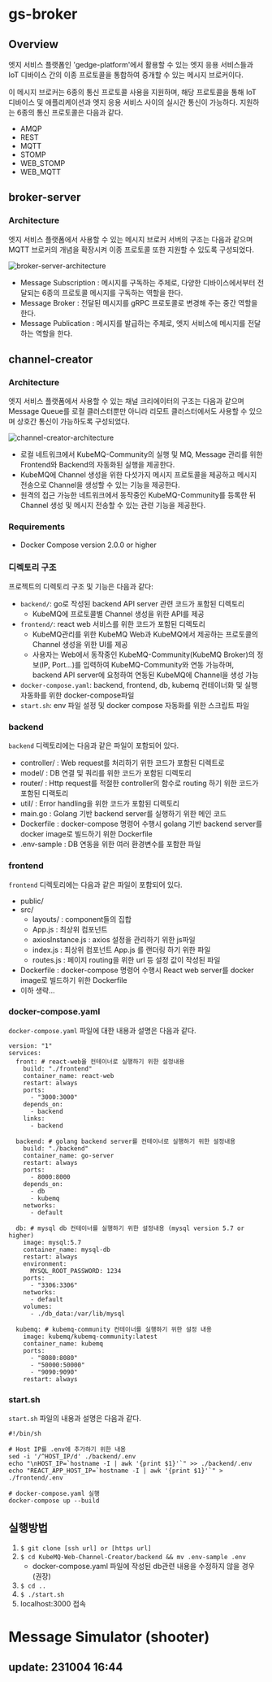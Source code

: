 # gs-broker

## Overview

엣지 서비스 플랫폼인 'gedge-platform'에서 활용할 수 있는 엣지 응용 서비스들과  IoT 디바이스 간의 이종 프로토콜을 통합하여 중개할 수 있는 메시지 브로커이다. 

이 메시지 브로커는 6종의 통신 프로토콜 사용을 지원하며, 해당 프로토콜을 통해 IoT 디바이스 및 애플리케이션과 엣지 응용 서비스 사이의 실시간 통신이 가능하다. 지원하는 6종의 통신 프로토콜은 다음과 같다.

- AMQP
- REST
- MQTT
- STOMP
- WEB_STOMP
- WEB_MQTT

## broker-server
### Architecture

엣지 서비스 플랫폼에서 사용할 수 있는 메시지 브로커 서버의 구조는 다음과 같으며 MQTT 브로커의 개념을 확장시켜 이종 프로토콜 또한 지원할 수 있도록 구성되었다.

![broker-server-architecture](https://user-images.githubusercontent.com/70132781/100324978-4bd5ac00-300b-11eb-87bd-eb0b787d040c.png)

- Message Subscription : 메시지를 구독하는 주체로, 다양한 디바이스에서부터 전달되는 6종의 프로토콜 메시지를 구독하는 역할을 한다.
- Message Broker : 전달된 메시지를 gRPC 프로토콜로 변경해 주는 중간 역할을 한다.
- Message Publication : 메시지를 발급하는 주체로, 엣지 서비스에 메시지를 전달하는 역할을 한다.


## channel-creator
### Architecture

엣지 서비스 플랫폼에서 사용할 수 있는 채널 크리에이터의 구조는 다음과 같으며 Message Queue를 로컬 클러스터뿐만 아니라 리모트 클러스터에서도 사용할 수 있으며 상호간 통신이 가능하도록 구성되었다.

![channel-creator-architecture](https://github.com/gedge-platform/gs-broker/assets/61034163/b836cf71-6f03-4640-b99b-5dcd5b040eab)

- 로컬 네트워크에서 KubeMQ-Community의 실행 및 MQ, Message 관리를 위한 Frontend와 Backend의 자동화된 실행을 제공한다.
- KubeMQ에 Channel 생성을 위한 다섯가지 메시지 프로토콜을 제공하고 메시지 전송으로 Channel을 생성할 수 있는 기능을 제공한다.
- 원격의 접근 가능한 네트워크에서 동작중인 KubeMQ-Community를 등록한 뒤 Channel 생성 및 메시지 전송할 수 있는 관련 기능을 제공한다.


### Requirements
- Docker Compose version 2.0.0 or higher

### 디렉토리 구조

프로젝트의 디렉토리 구조 및 기능은 다음과 같다:

- `backend/`: go로 작성된 backend API server 관련 코드가 포함된 디렉토리
  - KubeMQ에 프로토콜별 Channel 생성을 위한 API를 제공
- `frontend/`: react web 서비스를 위한 코드가 포함된 디렉토리
  - KubeMQ관리를 위한 KubeMQ Web과 KubeMQ에서 제공하는 프로토콜의 Channel 생성을 위한 UI를 제공
  - 사용자는 Web에서 동작중인 KubeMQ-Community(KubeMQ Broker)의 정보(IP, Port...)를 입력하여 KubeMQ-Community와 연동 가능하며, backend API server에 요청하여 연동된 KubeMQ에 Channel을 생성 가능
- `docker-compose.yaml`: backend, frontend, db, kubemq 컨테이너화 및 실행 자동화를 위한 docker-compose파일
- `start.sh`: env 파일 설정 및 docker compose 자동화를 위한 스크립트 파일

### backend

`backend` 디렉토리에는 다음과 같은 파일이 포함되어 있다.

- controller/ : Web request를 처리하기 위한 코드가 포함된 디렉트로
- model/ : DB 연결 및 쿼리를 위한 코드가 포함된 디렉토리
- router/ : Http request를 적절한 controller의 함수로 routing 하기 위한 코드가 포함된 디랙토리
- util/ : Error handling을 위한 코드가 포함된 디렉토리
- main.go : Golang 기반 backend server를 실행하기 위한 메인 코드
- Dockerfile : docker-compose 명령어 수행시 golang 기반 backend server를 docker image로 빌드하기 위한 Dockerfile
- .env-sample : DB 연동을 위한 여러 환경변수를 포함한 파일
  
### frontend

`frontend` 디렉토리에는 다음과 같은 파일이 포함되어 있다.

- public/
- src/
  - layouts/ : component들의 집합
  - App.js : 최상위 컴포넌트
  - axiosInstance.js : axios 설정을 관리하기 위한 js파일
  - index.js : 최상위 컴포넌트 App.js 를 랜더링 하기 위한 파일
  - routes.js : 페이지 routing을 위한 url 등 설정 값이 작성된 파일
- Dockerfile : docker-compose 명령어 수행시 React web server를 docker image로 빌드하기 위한 Dockerfile
- 이하 생략...
   
### docker-compose.yaml

`docker-compose.yaml` 파일에 대한 내용과 설명은 다음과 같다.
```
version: "1"
services:
  front: # react-web을 컨테이너로 실행하기 위한 설정내용
    build: "./frontend"
    container_name: react-web
    restart: always
    ports:
      - "3000:3000"
    depends_on:
      - backend
    links:
      - backend

  backend: # golang backend server를 컨테이너로 실행하기 위한 설정내용
    build: "./backend"
    container_name: go-server
    restart: always
    ports:
      - 8000:8000
    depends_on:
      - db
      - kubemq
    networks:
      - default

  db: # mysql db 컨테이너를 실행하기 위한 설정내용 (mysql version 5.7 or higher)
    image: mysql:5.7
    container_name: mysql-db
    restart: always
    environment:
      MYSQL_ROOT_PASSWORD: 1234
    ports:
      - "3306:3306"
    networks:
      - default
    volumes:
      - ./db_data:/var/lib/mysql

  kubemq: # kubemq-community 컨테이너를 실행하기 위한 설정 내용
    image: kubemq/kubemq-community:latest
    container_name: kubemq
    ports:
      - "8080:8080"
      - "50000:50000"
      - "9090:9090"
    restart: always
```

### start.sh
`start.sh` 파일의 내용과 설명은 다음과 같다.
```
#!/bin/sh

# Host IP를 .env에 추가하기 위한 내용
sed -i '/^HOST_IP/d' ./backend/.env
echo "\nHOST_IP=`hostname -I | awk '{print $1}'`" >> ./backend/.env
echo "REACT_APP_HOST_IP=`hostname -I | awk '{print $1}'`" > ./frontend/.env

# docker-compose.yaml 실행
docker-compose up --build 
```


## 실행방법
1. `$ git clone [ssh url] or [https url]`
2. `$ cd KubeMQ-Web-Channel-Creator/backend && mv .env-sample .env`
   - docker-compose.yaml 파일에 작성된 db관련 내용을 수정하지 않을 경우 (권장)
4. `$ cd ..`
5. `$ ./start.sh`
6. localhost:3000 접속

# Message Simulator (shooter)
## update: 231004 16:44